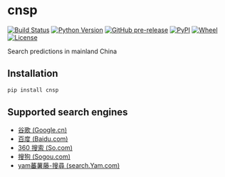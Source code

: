 # cnsp
[![Build Status](https://www.travis-ci.org/wangxinhe2006/cnsp.svg)](https://www.travis-ci.org/wangxinhe2006/cnsp)
[![Python Version](https://img.shields.io/pypi/pyversions/cnsp.svg)](https://www.python.org/downloads/)
[![GitHub pre-release](https://img.shields.io/github/release-pre/wangxinhe2006/cnsp.svg)](https://github.com/wangxinhe2006/cnsp/releases)
[![PyPI](https://img.shields.io/pypi/v/cnsp.svg)](https://pypi.org/project/cnsp/#history)
[![Wheel](https://img.shields.io/pypi/wheel/cnsp.svg)](https://pypi.org/project/cnsp/#files)
[![License](https://img.shields.io/github/license/wangxinhe2006/cnsp.svg)](LICENSE)

Search predictions in mainland China

## Installation
```sh
pip install cnsp
```

## Supported search engines
- [谷歌 (Google.cn)](https://www.google.cn/)
- [百度 (Baidu.com)](https://www.baidu.com/)
- [360 搜索 (So.com)](https://www.so.com/)
- [搜狗 (Sogou.com)](https://www.sogou.com/)
- [yam蕃薯藤-搜尋 (search.Yam.com)](https://search.yam.com/)
